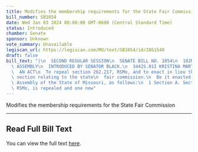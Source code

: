 ```yaml
---
title: Modifies the membership requirements for the State Fair Commission
bill_number: SB1054
date: Wed Jan 03 2024 00:00:00 GMT-0600 (Central Standard Time)
status: Introduced
chamber: Senate
sponsor: Unknown
vote_summary: Unavailable
legiscan_url: https://legiscan.com/MO/text/SB1054/id/2861540
draft: false
bill_text: "|\n  SECOND REGULAR SESSION\n  SENATE BILL NO. 1054\n  102ND GENERA L\
  \ ASSEMBLY\n  INTRODUCED BY SENATOR BLACK.\n  3442S.01I KRISTINA MARTIN, Secretary\n\
  \  AN ACT\n  To repeal section 262.217, RSMo, and to enact in lieu thereof one new\
  \ section relating to the state\n  fair commission.\n  Be it enacted by the General\
  \ Assembly of the State of Missouri, as follows:\n  1 Section A. Section 262.217,\
  \ RSMo, is repealed and one new"
---
```

Modifies the membership requirements for the State Fair Commission

---

## Read Full Bill Text

You can view the full text [here](https://legiscan.com/MO/text/SB1054/id/2861540).
